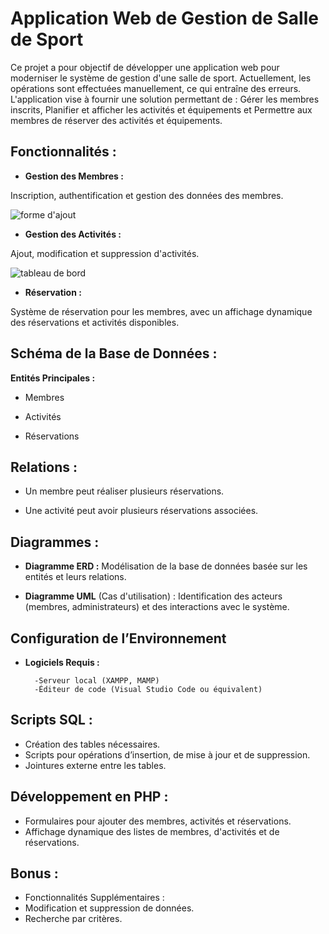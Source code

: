 
# Application Web de Gestion de Salle de Sport


Ce projet a pour objectif de développer une application web pour moderniser le système de gestion d'une salle de sport. Actuellement, les opérations sont effectuées manuellement, ce qui entraîne des erreurs. L'application vise à fournir une solution permettant de :
Gérer les membres inscrits,
Planifier et afficher les activités et équipements et 
Permettre aux membres de réserver des activités et équipements.

## Fonctionnalités :

- **Gestion des Membres :**

Inscription, authentification et gestion des données des membres.

![forme d'ajout](https://github.com/user-attachments/assets/c109ec30-8378-497b-8dbf-98ddfcca9e6c)


- **Gestion des Activités :**

Ajout, modification et suppression d'activités.

![tableau de bord](https://github.com/user-attachments/assets/210cd9ee-fc69-4bda-b12f-409ee179379e)


- **Réservation :**

Système de réservation pour les membres, avec un affichage dynamique des réservations et activités disponibles.

## Schéma de la Base de Données :

**Entités Principales :**

- Membres

- Activités

- Réservations

## Relations :

- Un membre peut réaliser plusieurs réservations.

- Une activité peut avoir plusieurs réservations associées.

## Diagrammes :
- **Diagramme ERD :** Modélisation de la base de données basée sur les entités et leurs relations.

- **Diagramme UML** (Cas d'utilisation) : Identification des acteurs (membres, administrateurs) et des interactions avec le système.

## Configuration de l’Environnement

- **Logiciels Requis :**

        -Serveur local (XAMPP, MAMP)
        -Éditeur de code (Visual Studio Code ou équivalent)

## Scripts SQL :

- Création des tables nécessaires.
- Scripts pour opérations d’insertion, de mise à jour et de suppression.
- Jointures externe entre les tables.
## Développement en PHP :
- Formulaires pour ajouter des membres, activités et réservations.
- Affichage dynamique des listes de membres, d'activités et de réservations.
## Bonus :
- Fonctionnalités Supplémentaires :
- Modification et suppression de données.
- Recherche par critères.
